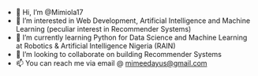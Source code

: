 - 👋 Hi, I’m @Mimiola17
- 👀 I’m interested in Web Development, Artificial Intelligence and Machine Learning (peculiar interest in Recommender Systems)
- 🌱 I’m currently learning Python for Data Science and Machine Learning at Robotics & Artificial Intelligence Nigeria (RAIN)
- 💞️ I’m looking to collaborate on building Recommender Systems 
- 📫 You can reach me via email @ mimeedayus@gmail.com

<!---
Mimiola17/Mimiola17 is a ✨ special ✨ repository because its `README.md` (this file) appears on your GitHub profile.
You can click the Preview link to take a look at your changes.
--->
